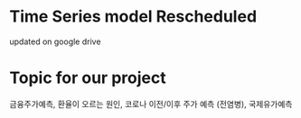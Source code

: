 # Time Series model Rescheduled
  updated on google drive
# Topic for our project
  금융주가예측, 환율이 오르는 원인, 코로나 이전/이후 주가 예측 (전염병), 국제유가예측
